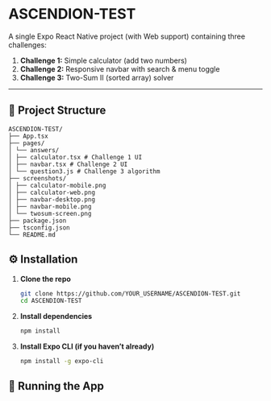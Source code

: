 # ASCENDION-TEST

A single Expo React Native project (with Web support) containing three challenges:

1. **Challenge 1:** Simple calculator (add two numbers)  
2. **Challenge 2:** Responsive navbar with search & menu toggle  
3. **Challenge 3:** Two-Sum II (sorted array) solver

---
## 📂 Project Structure
    ASCENDION-TEST/
    ├── App.tsx
    ├── pages/
    │ └── answers/
    │ ├── calculator.tsx # Challenge 1 UI
    │ ├── navbar.tsx # Challenge 2 UI
    │ └── question3.js # Challenge 3 algorithm
    ├── screenshots/
    │ ├── calculator-mobile.png
    │ ├── calculator-web.png
    │ ├── navbar-desktop.png
    │ ├── navbar-mobile.png
    │ └── twosum-screen.png
    ├── package.json
    ├── tsconfig.json
    └── README.md

## ⚙️ Installation

1. **Clone the repo**  
   ```bash
   git clone https://github.com/YOUR_USERNAME/ASCENDION-TEST.git
   cd ASCENDION-TEST

2. **Install dependencies**
    ```bash
    npm install

3. **Install Expo CLI (if you haven’t already)**
    ```bash
    npm install -g expo-cli

## 🚀 Running the App
    





